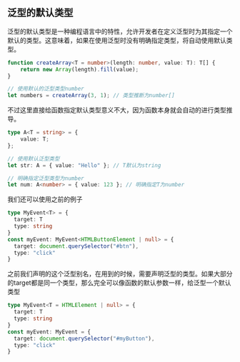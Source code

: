 ## 泛型的默认类型

泛型的默认类型是一种编程语言中的特性，允许开发者在定义泛型时为其指定一个默认的类型。这意味着，如果在使用泛型时没有明确指定类型，将自动使用默认类型。

```typescript
function createArray<T = number>(length: number, value: T): T[] {
    return new Array(length).fill(value);
}

// 使用默认的泛型类型number
let numbers = createArray(3, 1); // 类型推断为number[]
```

不过这里直接给函数指定默认类型意义不大，因为函数本身就会自动的进行类型推导。

```typescript
type A<T = string> = {
    value: T;
};

// 使用默认泛型类型
let str: A = { value: "Hello" }; // T默认为string

// 明确指定泛型类型为number
let num: A<number> = { value: 123 }; // 明确指定T为number
```

我们还可以使用之前的例子

```typescript
type MyEvent<T> = {
  target: T
  type: string
}
const myEvent: MyEvent<HTMLButtonElement | null> = {
  target: document.querySelector("#btn"),
  type: "click"
}
```

之前我们声明的这个泛型别名，在用到的时候，需要声明泛型的类型。如果大部分的target都是同一个类型，那么完全可以像函数的默认参数一样，给泛型一个默认类型

```typescript
type MyEvent<T = HTMLElement | null> = {
  target: T
  type: string
}
const myEvent: MyEvent = {
  target: document.querySelector("#myButton"),
  type: "click"
}
```
